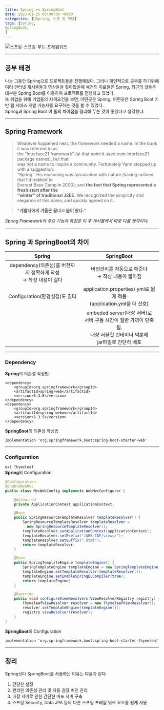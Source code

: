 ```yaml
---
title: Spring vs SpringBoot
date: 2023-01-25 00:00:00 +0900
categories: [🍃Spring, 이론 및 개념]
tags: [Spring,
SpringBoot,
]     
---  
```

![스프링-스프링-부트-프레임워크](https://github.com/han-tomas/han-tomas.github.io/assets/124488773/98f9c52f-2c7d-47bb-927d-b92325b1ad08) 

---  
## 공부 배경  
나는 그동안 Spring으로 프로젝트들을 진행해왔다. 그러나 개인적으로 공부를 하기위해 여러 인터넷 게시물들과 영상들을 찾아봤을때 예전의 자료들은 Spring, 최근의 것들은 대부분 Spring Boot를 이용하여 프로젝트를 진행하고 있었다.  
또 취업을 위해 기업들의 자격요건을 보면, 어떤곳은 Spring, 어떤곳은 Spring Boot 기반 웹 서비스 개발 가능자를 요구하는 것을 볼 수 있었다.  
Spring과 Spring Boot 이 둘의 차이점을 정리해 두는 것이 좋겠다고 생각했다.  

---  
## Spring Framework
>Whatever happened next, the framework needed a name. In the book it was referred to as <br>the “Interface21 framework” (at that point it used com.interface21 package names), but that<br>was not a name to inspire a community. Fortunately Yann stepped up with a suggestion:<br>“Spring”. His reasoning was association with nature (having noticed that I'd trekked to <br>Everest Base Camp in 2000); and **the fact that Spring represented a fresh start after the<br>“winter” of traditional J2EE.** We recognized the simplicity and elegance of this name, and quickly agreed on it.  
  
>**"개발자에게 겨울은 끝나고 봄이 왔다."**  
  
*Spring Framework의 주요 기능과 특징은 이 후 게시물에서 따로 다룰 생각이다.*  

---  
## Spring 과 SpringBoot의 차이  

|Spring|SpringBoot|
|:---:|:---:|
|dependency(의존성)를 버전까지 정확하게 작성 <br> &rarr; 작성 내용이 길다 |버전관리를 자동으로 해준다 <br> &rarr; 작성 내용이 짧아짐|  
|Configuration(환경설정)도 길다|application.properties/.yml로 짧게 적용 <br> (application.yml을 더 선호)|  
||embeded server(내장 서버)로 <br> 서버 구동 시간이 절반 가까이 단축됨. <br> 내장 서블릿 컨테이너 덕분에 <br> jar파일로 간단히 배포|  

---
### Dependency  
**Spring**의 의존성 작성법  
```
<dependency>
    <groupId>org.springframework</groupId>
    <artifactId>spring-web</artifactId>
    <version>5.3.5</version>
</dependency>
<dependency>
    <groupId>org.springframework</groupId>
    <artifactId>spring-webmvc</artifactId>
    <version>5.3.5</version>
</dependency>
```
  
**SpringBoot**의 의존성 작성법  
```
implementation 'org.springframework.boot:spring-boot-starter-web'
```  
---  

### Configuration  
`ex) Thymeleaf`  
**Spring**의 Configuration
```java
@Configuration
@EnableWebMvc
public class MvcWebConfig implements WebMvcConfigurer {

    @Autowired
    private ApplicationContext applicationContext;

    @Bean
    public SpringResourceTemplateResolver templateResolver() {
        SpringResourceTemplateResolver templateResolver = 
          new SpringResourceTemplateResolver();
        templateResolver.setApplicationContext(applicationContext);
        templateResolver.setPrefix("/WEB-INF/views/");
        templateResolver.setSuffix(".html");
        return templateResolver;
    }

    @Bean
    public SpringTemplateEngine templateEngine() {
        SpringTemplateEngine templateEngine = new SpringTemplateEngine();
        templateEngine.setTemplateResolver(templateResolver());
        templateEngine.setEnableSpringELCompiler(true);
        return templateEngine;
    }

    @Override
    public void configureViewResolvers(ViewResolverRegistry registry) {
        ThymeleafViewResolver resolver = new ThymeleafViewResolver();
        resolver.setTemplateEngine(templateEngine());
        registry.viewResolver(resolver);
    }
}
```  
**SpringBoot**의 Configuration  
```
implementation 'org.springframework.boot:spring-boot-starter-thymeleaf
```
---  
## 정리  

Spring보다 SpringBoot를 사용하는 이유는 다음과 같다.
1. 간단한 설정  
2. 편리한 의존성 관리 및 자동 권장 버전 관리  
3. 내장 서버로 인한 간단한 배포 서버 구축  
4. 스프링 Security, Data JPA 등의 다른 스프링 프레임 워크 요소를 쉽게 사용

